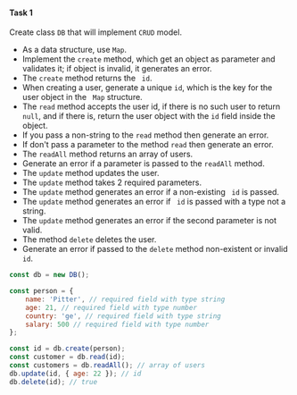 #### Task 1

Create class `DB` that will implement `CRUD` model.

- As a data structure, use `Map`.
- Implement the `create` method, which get an object as parameter and validates it; if object is invalid, it generates an error.
- The `create` method returns the ` id`.
- When creating a user, generate a unique `id`, which is the key for the user object in the ` Map` structure.
- The `read` method accepts the user id, if there is no such user to return ` null`, and if there is, return the user object with the `id` field inside the object.
- If you pass a non-string to the `read` method then generate an error.
- If don't pass a parameter to the method `read` then generate an error.
- The `readAll` method returns an array of users.
- Generate an error if a parameter is passed to the `readAll` method.
- The `update` method updates the user.
- The `update` method takes 2 required parameters.
- The `update` method generates an error if a non-existing ` id` is passed.
- The `update` method generates an error if ` id` is passed with a type not a string.
- The `update` method generates an error if the second parameter is not valid.
- The method `delete` deletes the user.
- Generate an error if passed to the `delete` method non-existent or invalid `id`.

```javascript
const db = new DB();

const person = {
    name: 'Pitter', // required field with type string
    age: 21, // required field with type number
    country: 'ge', // required field with type string
    salary: 500 // required field with type number
};

const id = db.create(person);
const customer = db.read(id);
const customers = db.readAll(); // array of users
db.update(id, { age: 22 }); // id
db.delete(id); // true
```



